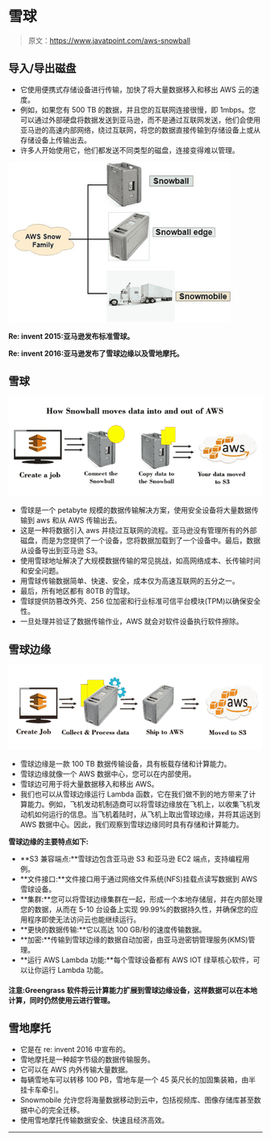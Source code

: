 # 雪球

> 原文：<https://www.javatpoint.com/aws-snowball>

## 导入/导出磁盘

*   它使用便携式存储设备进行传输，加快了将大量数据移入和移出 AWS 云的速度。
*   例如，如果您有 500 TB 的数据，并且您的互联网连接很慢，即 1mbps。您可以通过外部硬盘将数据发送到亚马逊，而不是通过互联网发送，他们会使用亚马逊的高速内部网络，绕过互联网，将您的数据直接传输到存储设备上或从存储设备上传输出去。
*   许多人开始使用它，他们都发送不同类型的磁盘，连接变得难以管理。

![AWS Snowball](img/0d2638fbc1f75d2f9a8e105839a05a02.png)

**Re: invent 2015:亚马逊发布标准雪球。**

**Re: invent 2016:亚马逊发布了雪球边缘以及雪地摩托。**

## 雪球

![AWS Snowball](img/ec16efa935f508515b8b4687fef32d17.png)

*   雪球是一个 petabyte 规模的数据传输解决方案，使用安全设备将大量数据传输到 aws 和从 AWS 传输出去。
*   这是一种将数据引入 aws 并绕过互联网的流程。亚马逊没有管理所有的外部磁盘，而是为您提供了一个设备，您将数据加载到了一个设备中。最后，数据从设备导出到亚马逊 S3。
*   使用雪球地址解决了大规模数据传输的常见挑战，如高网络成本、长传输时间和安全问题。
*   用雪球传输数据简单、快速、安全，成本仅为高速互联网的五分之一。
*   最后，所有地区都有 80TB 的雪球。
*   雪球提供防篡改外壳、256 位加密和行业标准可信平台模块(TPM)以确保安全性。
*   一旦处理并验证了数据传输作业，AWS 就会对软件设备执行软件擦除。

## 雪球边缘

![AWS Snowball](img/af87582fbfbc67eb5061c190b26c81bb.png)

*   雪球边缘是一款 100 TB 数据传输设备，具有板载存储和计算能力。
*   雪球边缘就像一个 AWS 数据中心，您可以在内部使用。
*   雪球边可用于将大量数据移入和移出 AWS。
*   我们也可以从雪球边缘运行 Lambda 函数，它在我们做不到的地方带来了计算能力。例如，飞机发动机制造商可以将雪球边缘放在飞机上，以收集飞机发动机如何运行的信息。当飞机着陆时，从飞机上取出雪球边缘，并将其运送到 AWS 数据中心。因此，我们观察到雪球边缘同时具有存储和计算能力。

**雪球边缘的主要特点如下:**

*   **S3 兼容端点:**雪球边包含亚马逊 S3 和亚马逊 EC2 端点，支持编程用例。
*   **文件接口:**文件接口用于通过网络文件系统(NFS)挂载点读写数据到 AWS 雪球设备。
*   **集群:**您可以将雪球边缘集群在一起，形成一个本地存储层，并在内部处理您的数据，从而在 5-10 台设备上实现 99.99%的数据持久性，并确保您的应用程序即使无法访问云也能继续运行。
*   **更快的数据传输:**它以高达 100 GB/秒的速度传输数据。
*   **加密:**传输到雪球边缘的数据自动加密，由亚马逊密钥管理服务(KMS)管理。
*   **运行 AWS Lambda 功能:**每个雪球设备都有 AWS IOT 绿草核心软件，可以让你运行 Lambda 功能。

#### 注意:Greengrass 软件将云计算能力扩展到雪球边缘设备，这样数据可以在本地计算，同时仍然使用云进行管理。

## 雪地摩托

*   它是在 re: invent 2016 中宣布的。
*   雪地摩托是一种超字节级的数据传输服务。
*   它可以在 AWS 内外传输大量数据。
*   每辆雪地车可以转移 100 PB，雪地车是一个 45 英尺长的加固集装箱，由半挂卡车牵引。
*   Snowmobile 允许您将海量数据移动到云中，包括视频库、图像存储库甚至数据中心的完全迁移。
*   使用雪地摩托传输数据安全、快速且经济高效。

* * *